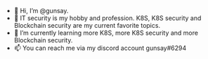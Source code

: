 - 👋 Hi, I’m @gunsay.
- 👀 IT security is my hobby and profession. K8S, K8S security and Blockchain security are my current favorite topics.
- 🌱 I’m currently learning more K8S, more K8S security and more Blockchain security.
- 📫 You can reach me via my discord account gunsay#6294

<!---
gunsay/gunsay is a ✨ special ✨ repository because its `README.md` (this file) appears on your GitHub profile.
You can click the Preview link to take a look at your changes.
--->
